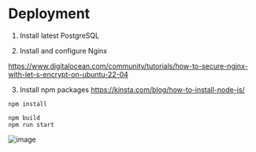 # Deployment

1. Install latest PostgreSQL

2. Install and configure Nginx

https://www.digitalocean.com/community/tutorials/how-to-secure-nginx-with-let-s-encrypt-on-ubuntu-22-04

3. Install npm packages
https://kinsta.com/blog/how-to-install-node-js/
```
npm install

npm build
npm run start
```

![image](https://user-images.githubusercontent.com/19688861/236667304-4b50644b-87bf-4be2-89e2-48b4fcdd4504.png)
